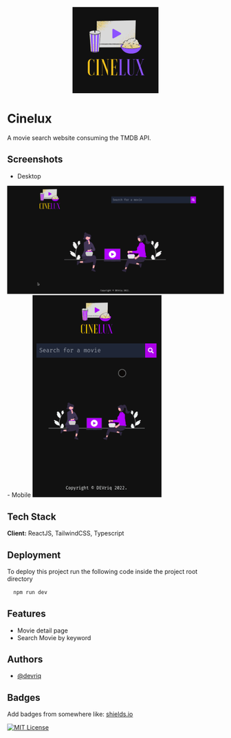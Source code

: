 
<div align="center">
<img width=200 src="https://github.com/devriq/cinelux/blob/main/src/assets/cinelux.png"/>
</div>

# Cinelux

A movie search website consuming the TMDB API.

## Screenshots
- Desktop
<img src="https://github.com/devriq/cinelux/blob/main/src/assets/cinelux-desktop-ex.gif">
- Mobile
<img  width="300" src="https://github.com/devriq/cinelux/blob/main/src/assets/cinelux-mobile-ex.gif">

## Tech Stack

**Client:** ReactJS, TailwindCSS, Typescript

## Deployment

To deploy this project run the following code inside the project root directory

```bash
  npm run dev
```
## Features

- Movie detail page
- Search Movie by keyword


## Authors

- [@devriq](https://www.github.com/devriq)


## Badges

Add badges from somewhere like: [shields.io](https://shields.io/)

[![MIT License](https://img.shields.io/badge/License-MIT-green.svg)](https://choosealicense.com/licenses/mit/)

